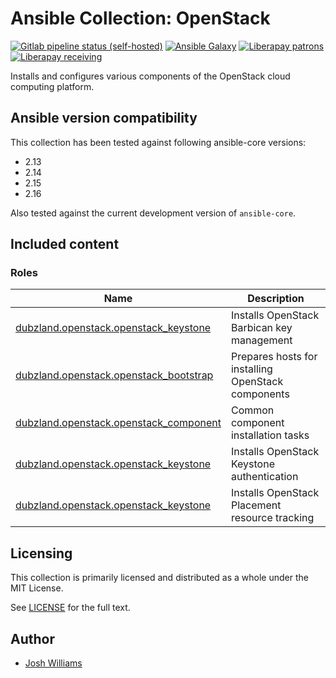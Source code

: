 # Ansible Collection: OpenStack

[![Gitlab pipeline status (self-hosted)](https://git.dubzland.com/dubzland/ansible-collection-openstack/badges/main/pipeline.svg)](https://git.dubzland.com/dubzland/ansible-collection-openstack/pipelines?scope=all&page=1&ref=main)
[![Ansible Galaxy](https://img.shields.io/badge/dynamic/json?style=flat&label=galaxy&prefix=v&url=https://galaxy.ansible.com/api/v3/collections/dubzland/openstack/&query=highest_version.version)](https://galaxy.ansible.com/ui/repo/published/dubzland/openstack/)
[![Liberapay patrons](https://img.shields.io/liberapay/patrons/jdubz)](https://liberapay.com/jdubz/donate)
[![Liberapay receiving](https://img.shields.io/liberapay/receives/jdubz)](https://liberapay.com/jdubz/donate)

Installs and configures various components of the OpenStack cloud computing
platform.

## Ansible version compatibility

This collection has been tested against following ansible-core versions:

- 2.13
- 2.14
- 2.15
- 2.16

Also tested against the current development version of `ansible-core`.

## Included content

### Roles

| Name                                                          | Description                                        |
| ------------------------------------------------------------- | -------------------------------------------------- |
| [dubzland.openstack.openstack_keystone][openstack_barbican]   | Installs OpenStack Barbican key management         |
| [dubzland.openstack.openstack_bootstrap][openstack_bootstrap] | Prepares hosts for installing OpenStack components |
| [dubzland.openstack.openstack_component][openstack_component] | Common component installation tasks                |
| [dubzland.openstack.openstack_keystone][openstack_keystone]   | Installs OpenStack Keystone authentication         |
| [dubzland.openstack.openstack_keystone][openstack_placement]  | Installs OpenStack Placement resource tracking     |

## Licensing

This collection is primarily licensed and distributed as a whole under the MIT License.

See [LICENSE](https://git.dubzland.com/dubzland/ansible-collection-openstack/blob/main/LICENSE) for the full text.

## Author

- [Josh Williams](https://dubzland.com)

[openstack_barbican]: https://docs.dubzland.io/ansible-collections/collections/dubzland/openstack/openstack_barbican_role.html
[openstack_bootstrap]: https://docs.dubzland.io/ansible-collections/collections/dubzland/openstack/openstack_bootstrap_role.html
[openstack_component]: https://docs.dubzland.io/ansible-collections/collections/dubzland/openstack/openstack_component.html
[openstack_keystone]: https://docs.dubzland.io/ansible-collections/collections/dubzland/openstack/openstack_keystone_role.html
[openstack_placement]: https://docs.dubzland.io/ansible-collections/collections/dubzland/openstack/openstack_placement_role.html
